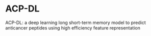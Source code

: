 # ACP-DL
ACP-DL: a deep learning long short-term memory model to predict anticancer peptides using high efficiency feature representation
